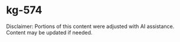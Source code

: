 # kg-574

Disclaimer: Portions of this content were adjusted with AI assistance. Content may be updated if needed.
